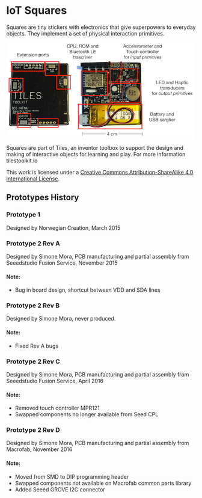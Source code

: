 # IoT Squares 

Squares are tiny stickers with electronics that give superpowers to everyday objects. They implement a set of physical interaction primitives.

![Squares modules](imgs/squares.png)

Squares are part of Tiles, an inventor toolbox to support the design and making of interactive objects for learning and play. For more information tilestoolkit.io

This work is licensed under a [Creative Commons Attribution-ShareAlike 4.0 International License](https://creativecommons.org/licenses/by-sa/4.0/).

## Prototypes History

### Prototype 1
Designed by Norwegian Creation, March 2015

### Prototype 2 Rev A
Designed by Simone Mora, PCB manufacturing and partial assembly from Seeedstudio Fusion Service, November 2015
#### Note: 
* Bug in board design, shortcut between VDD and SDA lines

### Prototype 2 Rev B
Designed by Simone Mora, never produced.
#### Note: 
* Fixed Rev A bugs

### Prototype 2 Rev C
Designed by Simone Mora, PCB manufacturing and partial assembly from Seeedstudio Fusion Service, April 2016
#### Note: 
* Removed touch controller MPR121
* Swapped components no longer available from Seed CPL

### Prototype 2 Rev D
Designed by Simone Mora, PCB manufacturing and partial assembly from Macrofab, November 2016
#### Note:
* Moved from SMD to DIP programming header
* Swapped components not available on Macrofab common parts library
* Added Seeed GROVE I2C connector
